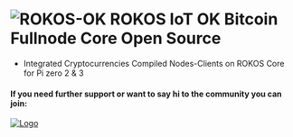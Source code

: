 ![ROKOS-OK](http://i.imgur.com/WHN1JGF.png)
ROKOS IoT OK Bitcoin Fullnode Core Open Source
=========================== 
* Integrated Cryptocurrencies Compiled Nodes-Clients on ROKOS Core for Pi zero 2 & 3

#### If you need further support or want to say hi to the community you can join:

<a href="https://discord.io/bitcoin">
    <img alt="Logo" src="https://discordapp.com/api/guilds/213747404745211904/widget.png?style=banner2">
  </a>

